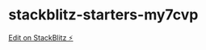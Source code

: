 # stackblitz-starters-my7cvp

[Edit on StackBlitz ⚡️](https://stackblitz.com/edit/stackblitz-starters-my7cvp)